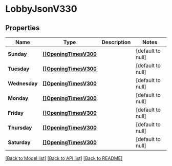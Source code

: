 # LobbyJsonV330

## Properties
Name | Type | Description | Notes
------------ | ------------- | ------------- | -------------
**Sunday** | [**[]OpeningTimesV300**](OpeningTimesV300.md) |  | [default to null]
**Tuesday** | [**[]OpeningTimesV300**](OpeningTimesV300.md) |  | [default to null]
**Wednesday** | [**[]OpeningTimesV300**](OpeningTimesV300.md) |  | [default to null]
**Monday** | [**[]OpeningTimesV300**](OpeningTimesV300.md) |  | [default to null]
**Friday** | [**[]OpeningTimesV300**](OpeningTimesV300.md) |  | [default to null]
**Thursday** | [**[]OpeningTimesV300**](OpeningTimesV300.md) |  | [default to null]
**Saturday** | [**[]OpeningTimesV300**](OpeningTimesV300.md) |  | [default to null]

[[Back to Model list]](../README.md#documentation-for-models) [[Back to API list]](../README.md#documentation-for-api-endpoints) [[Back to README]](../README.md)


